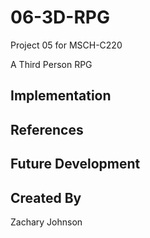 # 06-3D-RPG
Project 05 for MSCH-C220

A Third Person RPG

## Implementation

## References

## Future Development

## Created By
Zachary Johnson
